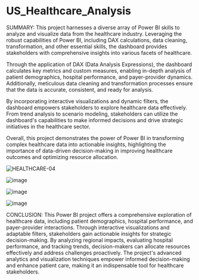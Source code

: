 # US_Healthcare_Analysis
SUMMARY:
This project harnesses a diverse array of Power BI skills to analyze and visualize data from the healthcare industry. Leveraging the robust capabilities of Power BI, including DAX calculations, data cleaning, transformation, and other essential skills, the dashboard provides stakeholders with comprehensive insights into various facets of healthcare.

Through the application of DAX (Data Analysis Expressions), the dashboard calculates key metrics and custom measures, enabling in-depth analysis of patient demographics, hospital performance, and payer-provider dynamics. Additionally, meticulous data cleaning and transformation processes ensure that the data is accurate, consistent, and ready for analysis.

By incorporating interactive visualizations and dynamic filters, the dashboard empowers stakeholders to explore healthcare data effectively. From trend analysis to scenario modeling, stakeholders can utilize the dashboard's capabilities to make informed decisions and drive strategic initiatives in the healthcare sector.

Overall, this project demonstrates the power of Power BI in transforming complex healthcare data into actionable insights, highlighting the importance of data-driven decision-making in improving healthcare outcomes and optimizing resource allocation.

![HEALTHCARE-04](https://github.com/DA-Atharv/US_Healthcare_Analysis/assets/159448408/7712bd0a-ff58-4a76-b6d4-dcbc71b73e3a)

![image](https://github.com/DA-Atharv/US_Healthcare_Analysis/assets/159448408/afb75267-56cf-444c-8f0c-00e5fc60d2f1)

![image](https://github.com/DA-Atharv/US_Healthcare_Analysis/assets/159448408/9390434b-9224-491b-a823-be66bd1f28f4)

![image](https://github.com/DA-Atharv/US_Healthcare_Analysis/assets/159448408/750085cd-4b4c-4ff0-9ea7-efb39e93ef1e)

CONCLUSION:
This Power BI project offers a comprehensive exploration of healthcare data, including patient demographics, hospital performance, and payer-provider interactions. Through interactive visualizations and adaptable filters, stakeholders gain actionable insights for strategic decision-making. By analyzing regional impacts, evaluating hospital performance, and tracking trends, decision-makers can allocate resources effectively and address challenges proactively. The project's advanced analytics and visualization techniques empower informed decision-making and enhance patient care, making it an indispensable tool for healthcare stakeholders.
